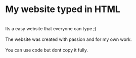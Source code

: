 # My website typed in HTML
<br> Its a easy website that everyone can type ;)</br>
<br> The website was created with passion and for my own work. </br>
<br> You can use code but dont copy it fully. </br>
